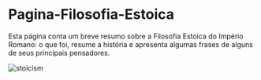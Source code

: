 # Pagina-Filosofia-Estoica

Esta página conta um breve resumo sobre a Filosofia Estoica do Império Romano: o que foi, resume a história e apresenta algumas frases de alguns de seus principais pensadores.

![stoicism](https://user-images.githubusercontent.com/99768939/182739980-e69a9e36-a562-41cf-8d3c-49bb17f27aff.jpg)
